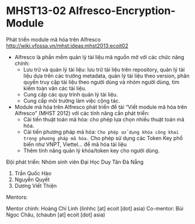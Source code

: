 MHST13-02
Alfresco-Encryption-Module
========================================

Phát triển module mã hóa trên Alfresco 
http://wiki.vfossa.vn/mhst:ideas:mhst2013:ecoit02

- Alfresco là phần mềm quản lý tài liệu mã nguồn mở với các chức năng chính:
  + Lưu trữ và quản lý tài liệu: lưu trữ tài liệu trên repository, quản lý tài liệu dựa trên các trường metadata, quản lý tài liệu theo version, phân quyền truy cập tài liệu theo người dùng và nhóm người dùng, tìm kiếm toàn văn các tài liệu.
  + Cung cấp các quy trình quản lý tài liệu.
  + Cung cấp môi trường làm việc cộng tác.
- Module mã hóa trên Alfresco phát triển đề tài “Viết module mã hóa trên Alfresco” (MHST 2012) với các tính năng cần phát triển:
  + Cải tiến thuật toán mã hóa: cho phép lựa chọn nhiều thuật toán mã hóa.
  + Cải tiến phương pháp mã hóa:
      ` Cho phép sử dụng khóa công khai trong phương pháp mã hóa.
      ` Cho phép sử dụng các Token Key phổ biến như VNPT, Viettel… để mã hóa tài liệu
  + Thêm tính năng quản lý khóa/token key cho người dùng.

Đội phát triển: Nhóm sinh viên Đại Học Duy Tân Đà Nẵng

1. Trần Quốc Hào
2. Nguyễn Quyết
3. Dương Viết Thiện

Mentors:

  Mentor chính: Hoàng Chí Linh (linhhc [at] ecoit [dot] asia)
  Co-mentor: Bùi Ngọc Châu, (chaubn [at] ecoit [dot] asia)

